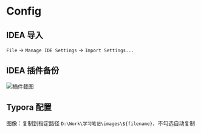 # Config

## IDEA 导入

`File` -> `Manage IDE Settings` -> `Import Settings...`

## IDEA 插件备份

![插件截图](https://s2.loli.net/2021/12/17/9vTEOCZ57aKLbyt.png)

## Typora 配置

图像：复制到指定路径 `D:\Work\学习笔记\images\${filename}`，不勾选自动复制